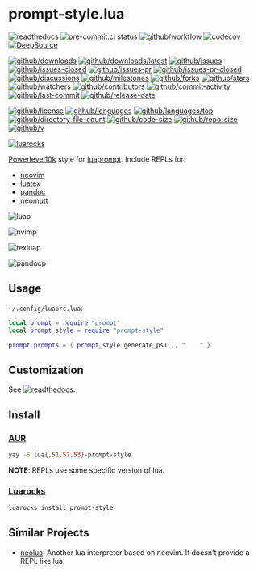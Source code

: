 # prompt-style.lua

[![readthedocs](https://shields.io/readthedocs/prompt-stylelua)](https://prompt-stylelua.readthedocs.io)
[![pre-commit.ci status](https://results.pre-commit.ci/badge/github/Freed-Wu/prompt-style.lua/main.svg)](https://results.pre-commit.ci/latest/github/Freed-Wu/prompt-style.lua/main)
[![github/workflow](https://github.com/Freed-Wu/prompt-style.lua/actions/workflows/main.yml/badge.svg)](https://github.com/Freed-Wu/prompt-style.lua/actions)
[![codecov](https://codecov.io/gh/Freed-Wu/prompt-style.lua/branch/main/graph/badge.svg)](https://codecov.io/gh/Freed-Wu/prompt-style.lua)
[![DeepSource](https://deepsource.io/gh/Freed-Wu/prompt-style.lua.svg/?show_trend=true)](https://deepsource.io/gh/Freed-Wu/prompt-style.lua)

[![github/downloads](https://shields.io/github/downloads/Freed-Wu/prompt-style.lua/total)](https://github.com/Freed-Wu/prompt-style.lua/releases)
[![github/downloads/latest](https://shields.io/github/downloads/Freed-Wu/prompt-style.lua/latest/total)](https://github.com/Freed-Wu/prompt-style.lua/releases/latest)
[![github/issues](https://shields.io/github/issues/Freed-Wu/prompt-style.lua)](https://github.com/Freed-Wu/prompt-style.lua/issues)
[![github/issues-closed](https://shields.io/github/issues-closed/Freed-Wu/prompt-style.lua)](https://github.com/Freed-Wu/prompt-style.lua/issues?q=is%3Aissue+is%3Aclosed)
[![github/issues-pr](https://shields.io/github/issues-pr/Freed-Wu/prompt-style.lua)](https://github.com/Freed-Wu/prompt-style.lua/pulls)
[![github/issues-pr-closed](https://shields.io/github/issues-pr-closed/Freed-Wu/prompt-style.lua)](https://github.com/Freed-Wu/prompt-style.lua/pulls?q=is%3Apr+is%3Aclosed)
[![github/discussions](https://shields.io/github/discussions/Freed-Wu/prompt-style.lua)](https://github.com/Freed-Wu/prompt-style.lua/discussions)
[![github/milestones](https://shields.io/github/milestones/all/Freed-Wu/prompt-style.lua)](https://github.com/Freed-Wu/prompt-style.lua/milestones)
[![github/forks](https://shields.io/github/forks/Freed-Wu/prompt-style.lua)](https://github.com/Freed-Wu/prompt-style.lua/network/members)
[![github/stars](https://shields.io/github/stars/Freed-Wu/prompt-style.lua)](https://github.com/Freed-Wu/prompt-style.lua/stargazers)
[![github/watchers](https://shields.io/github/watchers/Freed-Wu/prompt-style.lua)](https://github.com/Freed-Wu/prompt-style.lua/watchers)
[![github/contributors](https://shields.io/github/contributors/Freed-Wu/prompt-style.lua)](https://github.com/Freed-Wu/prompt-style.lua/graphs/contributors)
[![github/commit-activity](https://shields.io/github/commit-activity/w/Freed-Wu/prompt-style.lua)](https://github.com/Freed-Wu/prompt-style.lua/graphs/commit-activity)
[![github/last-commit](https://shields.io/github/last-commit/Freed-Wu/prompt-style.lua)](https://github.com/Freed-Wu/prompt-style.lua/commits)
[![github/release-date](https://shields.io/github/release-date/Freed-Wu/prompt-style.lua)](https://github.com/Freed-Wu/prompt-style.lua/releases/latest)

[![github/license](https://shields.io/github/license/Freed-Wu/prompt-style.lua)](https://github.com/Freed-Wu/prompt-style.lua/blob/main/LICENSE)
[![github/languages](https://shields.io/github/languages/count/Freed-Wu/prompt-style.lua)](https://github.com/Freed-Wu/prompt-style.lua)
[![github/languages/top](https://shields.io/github/languages/top/Freed-Wu/prompt-style.lua)](https://github.com/Freed-Wu/prompt-style.lua)
[![github/directory-file-count](https://shields.io/github/directory-file-count/Freed-Wu/prompt-style.lua)](https://github.com/Freed-Wu/prompt-style.lua)
[![github/code-size](https://shields.io/github/languages/code-size/Freed-Wu/prompt-style.lua)](https://github.com/Freed-Wu/prompt-style.lua)
[![github/repo-size](https://shields.io/github/repo-size/Freed-Wu/prompt-style.lua)](https://github.com/Freed-Wu/prompt-style.lua)
[![github/v](https://shields.io/github/v/release/Freed-Wu/prompt-style.lua)](https://github.com/Freed-Wu/prompt-style.lua)

[![luarocks](https://img.shields.io/luarocks/v/Freed-Wu/prompt-style)](https://luarocks.org/modules/Freed-Wu/prompt-style)

[Powerlevel10k](https://github.com/romkatv/powerlevel10k) style for [luaprompt](https://github.com/dpapavas/luaprompt).
Include REPLs for:

- [neovim](https://neovim.io)
- [luatex](https://www.luatex.org)
- [pandoc](https://pandoc.org)
- [neomutt](https://neomutt.org)

![luap](https://user-images.githubusercontent.com/32936898/255322845-c4c6e13c-3b39-4315-b09b-206a1a7783ea.png)

![nvimp](https://github.com/Freed-Wu/prompt-style.lua/assets/32936898/8d0b4863-15c6-4966-b8af-219c9c40c1ae)

![texluap](https://github.com/Freed-Wu/prompt-style.lua/assets/32936898/96d9f4c1-55fc-4ae3-87b8-7afd29f4ba0e)

![pandocp](https://github.com/Freed-Wu/prompt-style.lua/assets/32936898/b556effe-6be7-4cf9-b612-b1283d6de721)

## Usage

`~/.config/luaprc.lua`:

```lua
local prompt = require "prompt"
local prompt_style = require "prompt-style"

prompt.prompts = { prompt_style.generate_ps1(), "    " }
```

## Customization

See
[![readthedocs](https://shields.io/readthedocs/prompt-stylelua)](https://prompt-stylelua.readthedocs.io).

## Install

### [AUR](https://aur.archlinux.org/packages/lua-prompt-style)

```sh
yay -S lua{,51,52,53}-prompt-style
```

**NOTE**: REPLs use some specific version of lua.

### [Luarocks](https://luarocks.org/modules/Freed-Wu/prompt-style)

```sh
luarocks install prompt-style
```

## Similar Projects

- [neolua](https://github.com/nvim-neorocks/neorocks): Another lua interpreter
  based on neovim. It doesn't provide a REPL like lua.
